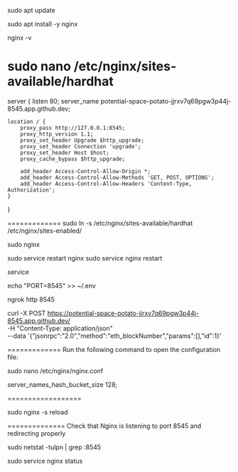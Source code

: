 sudo apt update

sudo apt install -y nginx

nginx -v

sudo nano /etc/nginx/sites-available/hardhat
==============
server {
    listen 80;
    server_name potential-space-potato-jjrxv7q69pgw3p44j-8545.app.github.dev;

    location / {
        proxy_pass http://127.0.0.1:8545;
        proxy_http_version 1.1;
        proxy_set_header Upgrade $http_upgrade;
        proxy_set_header Connection 'upgrade';
        proxy_set_header Host $host;
        proxy_cache_bypass $http_upgrade;

        add_header Access-Control-Allow-Origin *;
        add_header Access-Control-Allow-Methods 'GET, POST, OPTIONS';
        add_header Access-Control-Allow-Headers 'Content-Type, Authorization';
    }
}

=============
sudo ln -s /etc/nginx/sites-available/hardhat /etc/nginx/sites-enabled/

sudo nginx

sudo service restart nginx
sudo service nginx restart

service 

echo "PORT=8545" >> ~/.env

ngrok http 8545

curl -X POST https://potential-space-potato-jjrxv7q69pgw3p44j-8545.app.github.dev/ \
     -H "Content-Type: application/json" \
     --data '{"jsonrpc":"2.0","method":"eth_blockNumber","params":[],"id":1}'


=============
Run the following command to open the configuration file:

sudo nano /etc/nginx/nginx.conf

server_names_hash_bucket_size 128;

==================

sudo nginx -s reload

==============
Check that Nginx is listening to port 8545 and redirecting properly

sudo netstat -tulpn | grep :8545

sudo service nginx status  


